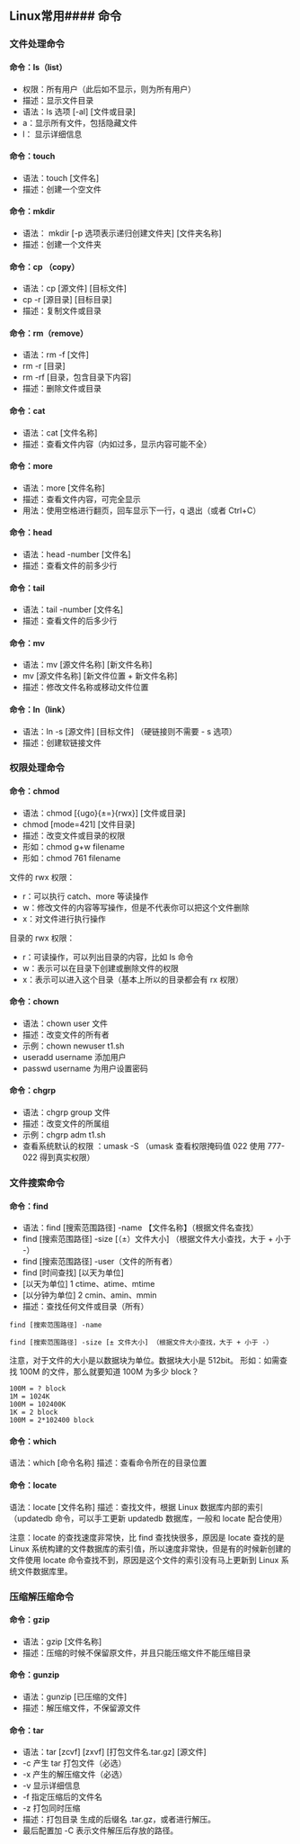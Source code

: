 ## Linux常用#### 命令
### 文件处理命令
#### 命令：ls（list）

- 权限：所有用户（此后如不显示，则为所有用户）
- 描述：显示文件目录
- 语法：ls 选项 [-al] [文件或目录]
- a：显示所有文件，包括隐藏文件
- l： 显示详细信息

#### 命令：touch
- 语法：touch [文件名]
- 描述：创建一个空文件

#### 命令：mkdir
- 语法： mkdir [-p 选项表示递归创建文件夹] [文件夹名称]
- 描述：创建一个文件夹

#### 命令：cp （copy）
- 语法：cp [源文件] [目标文件]
- cp -r [源目录] [目标目录]
- 描述：复制文件或目录

#### 命令：rm（remove）
- 语法：rm -f [文件]
- rm -r [目录]
- rm -rf [目录，包含目录下内容]
- 描述：删除文件或目录

#### 命令：cat
- 语法：cat [文件名称]
- 描述：查看文件内容（内如过多，显示内容可能不全）

#### 命令：more
- 语法：more [文件名称]
- 描述：查看文件内容，可完全显示
- 用法：使用空格进行翻页，回车显示下一行，q 退出（或者 Ctrl+C）

#### 命令：head
- 语法：head -number [文件名]
- 描述：查看文件的前多少行

#### 命令：tail
- 语法：tail -number [文件名]
- 描述：查看文件的后多少行

#### 命令：mv
- 语法：mv [源文件名称] [新文件名称]
- mv [源文件名称] [新文件位置 + 新文件名称]
- 描述：修改文件名称或移动文件位置

#### 命令：ln（link）
- 语法：ln -s [源文件] [目标文件] （硬链接则不需要 - s 选项）
- 描述：创建软链接文件


### 权限处理命令
#### 命令：chmod
- 语法：chmod [{ugo}{±=}{rwx}] [文件或目录]
- chmod [mode=421] [文件目录]
- 描述：改变文件或目录的权限
- 形如：chmod g+w filename
- 形如：chmod 761 filename

文件的 rwx 权限：
- r：可以执行 catch、more 等读操作
- w：修改文件的内容等写操作，但是不代表你可以把这个文件删除
- x：对文件进行执行操作

目录的 rwx 权限：
- r：可读操作，可以列出目录的内容，比如 ls 命令
- w：表示可以在目录下创建或删除文件的权限
- x：表示可以进入这个目录（基本上所以的目录都会有 rx 权限）


#### 命令：chown
- 语法：chown user 文件
- 描述：改变文件的所有者
- 示例：chown newuser t1.sh
- useradd username 添加用户
- passwd username 为用户设置密码


#### 命令：chgrp
- 语法：chgrp group 文件
- 描述：改变文件的所属组
- 示例：chgrp adm t1.sh
- 查看系统默认的权限 ：umask -S （umask 查看权限掩码值 022 使用 777-022 得到真实权限）


### 文件搜索命令
#### 命令：find
- 语法：find [搜索范围路径] -name 【文件名称】（根据文件名查找）
- find [搜索范围路径] -size [（±）文件大小] （根据文件大小查找，大于 + 小于 -）
- find [搜索范围路径] -user（文件的所有者）
- find [时间查找] [以天为单位]
- [以天为单位] 1 ctime、atime、mtime
- [以分钟为单位] 2 cmin、amin、mmin
- 描述：查找任何文件或目录（所有）
```
find [搜索范围路径] -name
```

```
find [搜索范围路径] -size [± 文件大小] （根据文件大小查找，大于 + 小于 -）
```
注意，对于文件的大小是以数据块为单位。数据块大小是 512bit。
形如：如需查找 100M 的文件，那么就要知道 100M 为多少 block？
```
100M = ? block
1M = 1024K
100M = 102400K
1K = 2 block
100M = 2*102400 block
```

#### 命令：which
语法：which [命令名称]
描述：查看命令所在的目录位置

#### 命令：locate
语法：locate [文件名称]
描述：查找文件，根据 Linux 数据库内部的索引（updatedb 命令，可以手工更新 updatedb 数据库，一般和 locate 配合使用）

注意：locate 的查找速度非常快，比 find 查找快很多，原因是 locate 查找的是 Linux 系统构建的文件数据库的索引值，所以速度非常快，但是有的时候新创建的文件使用 locate 命令查找不到，原因是这个文件的索引没有马上更新到 Linux 系统文件数据库里。

### 压缩解压缩命令
#### 命令：gzip
- 语法：gzip [文件名称]
- 描述：压缩的时候不保留原文件，并且只能压缩文件不能压缩目录

#### 命令：gunzip
- 语法：gunzip [已压缩的文件]
- 描述：解压缩文件，不保留源文件

#### 命令：tar
- 语法：tar [zcvf] [zxvf] [打包文件名.tar.gz] [源文件]
- -c 产生 tar 打包文件（必选）
- -x 产生的解压缩文件（必选）
- -v 显示详细信息
- -f 指定压缩后的文件名
- -z 打包同时压缩
- 描述：打包目录 生成的后缀名 .tar.gz，或者进行解压。
- 最后配置加 -C 表示文件解压后存放的路径。









































